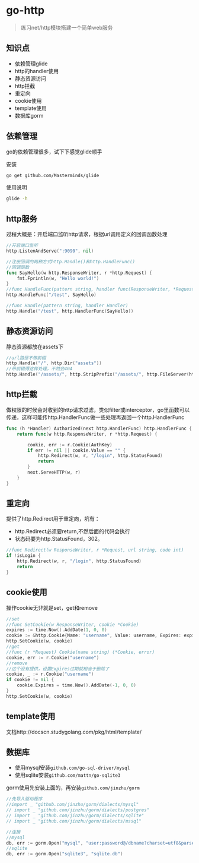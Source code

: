 # go-http

> 练习net/http模块搭建一个简单web服务

## 知识点

* 依赖管理glide
* http的handler使用
* 静态资源访问
* http拦截
* 重定向
* cookie使用
* template使用
* 数据库gorm

## 依赖管理

go的依赖管理很多，试下下感觉glide顺手

安装

```bash
go get github.com/Masterminds/glide
```

使用说明

```bash
glide -h
```

## http服务

过程大概是：开启端口监听http请求，根据url调用定义的回调函数处理

```go
//开启端口监听
http.ListenAndServe(":9090", nil)

//注册回调的两种方式http.Handle()和http.HandleFunc()
//回调函数
func SayHello(w http.ResponseWriter, r *http.Request) {
	fmt.Fprintln(w, "Hello world!")
}
//func HandleFunc(pattern string, handler func(ResponseWriter, *Request))
http.HandleFunc("/test", SayHello)

//func Handle(pattern string, handler Handler)
http.Handle("/test", http.HandlerFunc(SayHello))
```

## 静态资源访问

静态资源都放在assets下

```go
//url路径不带前辍
http.Handle("/", http.Dir("assets"))
//带前辍得这样处理，不然会404
http.Handle("/assets/", http.StripPrefix("/assets/", http.FileServer(http.Dir("assets"))))
```

## http拦截

做权限的时候会对收到的http请求过滤，类似filter或interceptor，go里函数可以传递，这样可能传http.HandlerFunc做一些处理再返回一个http.HandlerFunc

```go
func (h *Handler) Authorized(next http.HandlerFunc) http.HandlerFunc {
	return func(w http.ResponseWriter, r *http.Request) {

		cookie, err := r.Cookie(AuthKey)
		if err != nil || cookie.Value == "" {
			http.Redirect(w, r, "/login", http.StatusFound)
			return
		}
		next.ServeHTTP(w, r)
	}
}
```

## 重定向

提供了http.Redirect用于重定向，坑有：
* http.Redirect必须要return,不然后面的代码会执行
* 状态码要为http.StatusFound，302。

```go
//func Redirect(w ResponseWriter, r *Request, url string, code int)
if !isLogin {
	http.Redirect(w, r, "/login", http.StatusFound)
	return
}

```

## cookie使用

操作cookie无非就是set，get和remove
```go
//set
//func SetCookie(w ResponseWriter, cookie *Cookie)
expires := time.Now().AddDate(1, 0, 0)
cookie := &http.Cookie{Name: "username", Value: username, Expires: expires}
http.SetCookie(w, cookie)
//get
//func (r *Request) Cookie(name string) (*Cookie, error)
cookie, err := r.Cookie("username")
//remove
//这个没有提供，设置Expires过期就相当于删除了
cookie, _ := r.Cookie("username")
if cookie != nil {
	cookie.Expires = time.Now().AddDate(-1, 0, 0)
}
http.SetCookie(w, cookie)
```

## template使用

文档http://docscn.studygolang.com/pkg/html/template/

## 数据库

* 使用mysql安装`github.com/go-sql-driver/mysql`
* 使用sqlite安装`github.com/mattn/go-sqlite3`

gorm使用先安装上面的，再安装`github.com/jinzhu/gorm`

```go
//先导入驱动程序
//import _ "github.com/jinzhu/gorm/dialects/mysql"
// import _ "github.com/jinzhu/gorm/dialects/postgres"
// import _ "github.com/jinzhu/gorm/dialects/sqlite"
// import _ "github.com/jinzhu/gorm/dialects/mssql"

//连接
//mysql 
db, err := gorm.Open("mysql", "user:password@/dbname?charset=utf8&parseTime=True&loc=Local")
//sqlite
db, err := gorm.Open("sqlite3", "sqlite.db")
```
